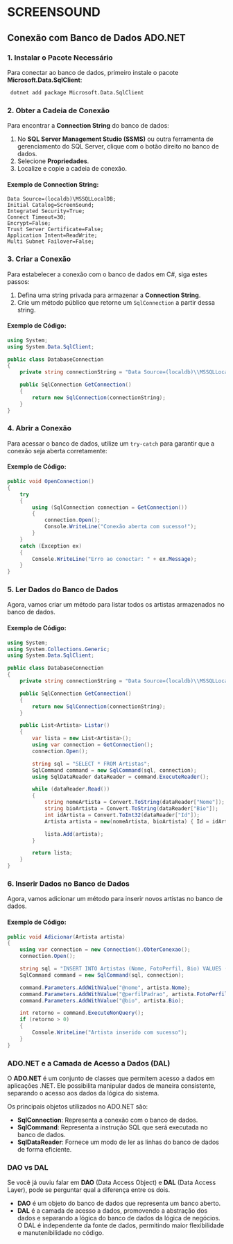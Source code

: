 # SCREENSOUND

## Conexão com Banco de Dados ADO.NET

### 1. Instalar o Pacote Necessário  
Para conectar ao banco de dados, primeiro instale o pacote **Microsoft.Data.SqlClient**:

```sh
 dotnet add package Microsoft.Data.SqlClient
```

### 2. Obter a Cadeia de Conexão  
Para encontrar a **Connection String** do banco de dados:

1. No **SQL Server Management Studio (SSMS)** ou outra ferramenta de gerenciamento do SQL Server, clique com o botão direito no banco de dados.
2. Selecione **Propriedades**.
3. Localize e copie a cadeia de conexão.

#### Exemplo de Connection String:
```plaintext
Data Source=(localdb)\MSSQLLocalDB;
Initial Catalog=ScreenSound;
Integrated Security=True;
Connect Timeout=30;
Encrypt=False;
Trust Server Certificate=False;
Application Intent=ReadWrite;
Multi Subnet Failover=False;
```

### 3. Criar a Conexão  
Para estabelecer a conexão com o banco de dados em C#, siga estes passos:

1. Defina uma string privada para armazenar a **Connection String**.
2. Crie um método público que retorne um `SqlConnection` a partir dessa string.

#### Exemplo de Código:
```csharp
using System;
using System.Data.SqlClient;

public class DatabaseConnection
{
    private string connectionString = "Data Source=(localdb)\\MSSQLLocalDB;Initial Catalog=ScreenSound;Integrated Security=True;";

    public SqlConnection GetConnection()
    {
        return new SqlConnection(connectionString);
    }
}
```

### 4. Abrir a Conexão  
Para acessar o banco de dados, utilize um `try-catch` para garantir que a conexão seja aberta corretamente:

#### Exemplo de Código:
```csharp
public void OpenConnection()
{
    try
    {
        using (SqlConnection connection = GetConnection())
        {
            connection.Open();
            Console.WriteLine("Conexão aberta com sucesso!");
        }
    }
    catch (Exception ex)
    {
        Console.WriteLine("Erro ao conectar: " + ex.Message);
    }
}
```

### 5. Ler Dados do Banco de Dados  
Agora, vamos criar um método para listar todos os artistas armazenados no banco de dados.

#### Exemplo de Código:
```csharp
using System;
using System.Collections.Generic;
using System.Data.SqlClient;

public class DatabaseConnection
{
    private string connectionString = "Data Source=(localdb)\\MSSQLLocalDB;Initial Catalog=ScreenSound;Integrated Security=True;";

    public SqlConnection GetConnection()
    {
        return new SqlConnection(connectionString);
    }

    public List<Artista> Listar()
    {
        var lista = new List<Artista>();
        using var connection = GetConnection();
        connection.Open();

        string sql = "SELECT * FROM Artistas";
        SqlCommand command = new SqlCommand(sql, connection);
        using SqlDataReader dataReader = command.ExecuteReader();

        while (dataReader.Read())
        {
            string nomeArtista = Convert.ToString(dataReader["Nome"]);
            string bioArtista = Convert.ToString(dataReader["Bio"]);
            int idArtista = Convert.ToInt32(dataReader["Id"]);
            Artista artista = new(nomeArtista, bioArtista) { Id = idArtista };

            lista.Add(artista);    
        }

        return lista;
    }
}
```

### 6. Inserir Dados no Banco de Dados
Agora, vamos adicionar um método para inserir novos artistas no banco de dados.

#### Exemplo de Código:
```csharp
public void Adicionar(Artista artista)
{
    using var connection = new Connection().ObterConexao();
    connection.Open();

    string sql = "INSERT INTO Artistas (Nome, FotoPerfil, Bio) VALUES (@nome, @perfilPadrao, @bio)";
    SqlCommand command = new SqlCommand(sql, connection);

    command.Parameters.AddWithValue("@nome", artista.Nome);
    command.Parameters.AddWithValue("@perfilPadrao", artista.FotoPerfil);
    command.Parameters.AddWithValue("@bio", artista.Bio);

    int retorno = command.ExecuteNonQuery();
    if (retorno > 0)
    {
        Console.WriteLine("Artista inserido com sucesso");
    }
}
```

### ADO.NET e a Camada de Acesso a Dados (DAL)
O **ADO.NET** é um conjunto de classes que permitem acesso a dados em aplicações .NET. Ele possibilita manipular dados de maneira consistente, separando o acesso aos dados da lógica do sistema.

Os principais objetos utilizados no ADO.NET são:
- **SqlConnection**: Representa a conexão com o banco de dados.
- **SqlCommand**: Representa a instrução SQL que será executada no banco de dados.
- **SqlDataReader**: Fornece um modo de ler as linhas do banco de dados de forma eficiente.

### DAO vs DAL
Se você já ouviu falar em **DAO** (Data Access Object) e **DAL** (Data Access Layer), pode se perguntar qual a diferença entre os dois.

- **DAO** é um objeto do banco de dados que representa um banco aberto.
- **DAL** é a camada de acesso a dados, promovendo a abstração dos dados e separando a lógica do banco de dados da lógica de negócios. O DAL é independente da fonte de dados, permitindo maior flexibilidade e manutenibilidade no código.